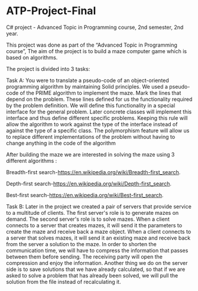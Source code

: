 # ATP-Project-Final

C# project - Advanced Topic in Programming course, 2nd semester, 2nd year.

This project was done as part of the “Advanced Topic in Programming course”, The aim of the project is to build a maze computer game which is based on algorithms.

The project is divided into 3 tasks:

Task A: You were to translate a pseudo-code of an object-oriented programming algorithm by maintaining Solid principles.
We used a pseudo-code of the PRIME algorithm to implement the maze. Mark the lines that depend on the problem. These lines defined for us the functionality required by the problem definition. We will define this functionality in a special interface for the general problem. Later concrete classes will implement this interface and thus define different specific problems. Keeping this rule will allow the algorithm to work against the type of the interface instead of against the type of a specific class. The polymorphism feature will allow us to replace different implementations of the problem without having to change anything in the code of the algorithm

After building the maze we are interested in solving the maze using 3 different algorithms :

Breadth-first search-https://en.wikipedia.org/wiki/Breadth-first_search.


Depth-first search-https://en.wikipedia.org/wiki/Depth-first_search.

Best-first search-https://en.wikipedia.org/wiki/Best-first_search.

Task B:
Later in the project we created a pair of servers that provide service to a multitude of clients. The first server's role is to generate mazes on demand. The second server's role is to solve mazes. When a client connects to a server that creates mazes, it will send it the parameters to create the maze and receive back a maze object. When a client connects to a server that solves mazes, it will send it an existing maze and receive back from the server a solution to the maze. In order to shorten the communication time, we will have to compress the information that passes between them before sending. The receiving party will open the compression and enjoy the information. Another thing we do on the server side is to save solutions that we have already calculated, so that if we are asked to solve a problem that has already been solved, we will pull the solution from the file instead of recalculating it.
